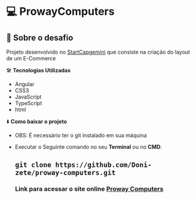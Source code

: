 
 # :computer:  ProwayComputers


## :rocket: Sobre o desafio

Projeto desenvolvido no [StartCapgemini](https://startcapgemini.com.br/?utm_source=Site+Capgemini&utm_medium=site&utm_campaign=site-capgemini-br&utm_id=site-capgemini-br-cta) que consiste na criação  do layout de um E-Commerce


:hammer_and_wrench: **Tecnologias Utilizadas**
* Angular
* CSS3
* JavaScript
* TypeScript
* html

:arrow_down: **Como baixar o projeto**

* OBS: É necessário ter o git instalado em sua máquina
* Executar o Seguinte comando no seu **Terminal**  ou no **CMD**:

  ## `git clone https://github.com/Doni-zete/proway-computers.git`
        
        
   

   ### Link para acessar o site online [Proway Computers](https://doni-zete.github.io/proway-computers/produtos)

